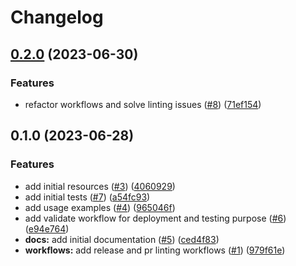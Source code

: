 # Changelog

## [0.2.0](https://github.com/CloudNationHQ/az-cn-module-tf-aks/compare/v0.1.0...v0.2.0) (2023-06-30)


### Features

* refactor workflows and solve linting issues ([#8](https://github.com/CloudNationHQ/az-cn-module-tf-aks/issues/8)) ([71ef154](https://github.com/CloudNationHQ/az-cn-module-tf-aks/commit/71ef1541023a037b9ec42795fab6076aabcfefe3))

## 0.1.0 (2023-06-28)


### Features

* add initial resources ([#3](https://github.com/CloudNationHQ/az-cn-module-tf-aks/issues/3)) ([4060929](https://github.com/CloudNationHQ/az-cn-module-tf-aks/commit/4060929c1da5f6c8cd669832024675a5719730f8))
* add initial tests ([#7](https://github.com/CloudNationHQ/az-cn-module-tf-aks/issues/7)) ([a54fc93](https://github.com/CloudNationHQ/az-cn-module-tf-aks/commit/a54fc9353363399344bc180b31d6aee71858b5d7))
* add usage examples ([#4](https://github.com/CloudNationHQ/az-cn-module-tf-aks/issues/4)) ([965046f](https://github.com/CloudNationHQ/az-cn-module-tf-aks/commit/965046fff1965f9dd1bdd83463a0a026037b5ee8))
* add validate workflow for deployment and testing purpose ([#6](https://github.com/CloudNationHQ/az-cn-module-tf-aks/issues/6)) ([e94e764](https://github.com/CloudNationHQ/az-cn-module-tf-aks/commit/e94e764c206ad7c16fe4ddf660ae55543c9777dc))
* **docs:** add initial documentation ([#5](https://github.com/CloudNationHQ/az-cn-module-tf-aks/issues/5)) ([ced4f83](https://github.com/CloudNationHQ/az-cn-module-tf-aks/commit/ced4f8368590fc784582088e64f3ec4cdabf7b2e))
* **workflows:** add release and pr linting workflows ([#1](https://github.com/CloudNationHQ/az-cn-module-tf-aks/issues/1)) ([979f61e](https://github.com/CloudNationHQ/az-cn-module-tf-aks/commit/979f61e384488e14f5b3d7717c4425ae8aa90a36))
